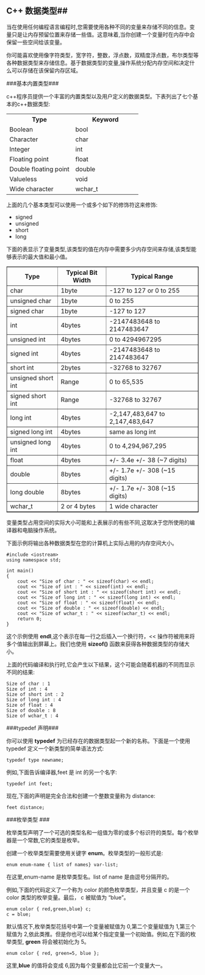 ## C++ 数据类型##

当在使用任何编程语言编程时,您需要使用各种不同的变量来存储不同的信息。变量只是让内存预留位置来存储一些值。这意味着,当你创建一个变量时在内存中会保留一些空间给该变量。


你可能喜欢使用像字符类型，宽字符，整数，浮点数，双精度浮点数，布尔类型等各种数据类型来存储信息。基于数据类型的变量,操作系统分配内存空间和决定什么可以存储在该保留内存区域。

###基本内置类型###

c++程序员提供一个丰富的内置类型以及用户定义的数据类型。下表列出了七个基本的c++数据类型:

<table class="table table-bordered">
<tr>
<th width="50%">Type</th>
<th>Keyword</th>
</tr>
<tr>
<td>Boolean</td>
<td>bool</td>
</tr>
<tr>
<td>Character</td>
<td>char</td>
</tr>
<tr>
<td>Integer</td>
<td>int</td>
</tr>
<tr>
<td>Floating point</td>
<td>float</td>
</tr>
<tr>
<td>Double floating point</td>
<td>double</td>
</tr>
<tr>
<td>Valueless</td>
<td> void</td>
</tr>
<tr>
<td>Wide character</td>
<td>wchar_t</td>
</tr>
</table>

上面的几个基本类型可以使用一个或多个如下的修饰符这来修饰:

- signed
- unsigned
- short
- long

下面的表显示了变量类型,该类型的值在内存中需要多少内存空间来存储,该类型能够表示的最大值和最小值。

<table class="table table-bordered" border="1" cellpadding="5">
<tr>
<th>Type</th>
<th>Typical Bit Width</th>
<th>Typical Range</th>
</tr>
<tr>
<td>char</td>
<td>1byte</td>
<td>-127 to 127 or 0 to 255</td>
</tr>
<tr>
<td>unsigned char</td>
<td>1byte</td>
<td>0 to 255</td>
</tr>
<tr>
<td>signed char</td>
<td>1byte</td>
<td>-127 to 127</td>
</tr>
<tr>
<td>int</td>
<td>4bytes</td>
<td>-2147483648 to 2147483647</td>
</tr>
<tr>
<td>unsigned int</td>
<td>4bytes</td>
<td>0 to 4294967295</td>
</tr>
<tr>
<td>signed int</td>
<td>4bytes</td>
<td>-2147483648 to 2147483647</td>
</tr>
<tr>
<td>short int</td>
<td>2bytes</td>
<td>-32768 to 32767</td>
</tr>
<tr>
<td>unsigned short int</td>
<td>Range</td>
<td>0 to 65,535</td>
</tr>
<tr>
<td>signed short int</td>
<td>Range</td>
<td>-32768 to 32767</td>
</tr>
<tr>
<td>long int</td>
<td>4bytes</td>
<td>-2,147,483,647 to 2,147,483,647</td>
</tr>
<tr>
<td>signed long int</td>
<td>4bytes</td>
<td>same as long int</td>
</tr>
<tr>
<td>unsigned long int</td>
<td>4bytes</td>
<td>0 to 4,294,967,295</td>
</tr>
<tr>
<td>float</td>
<td>4bytes</td>
<td>+/- 3.4e +/- 38 (~7 digits)</td>
</tr>
<tr>
<td>double</td>
<td>8bytes</td>
<td>+/- 1.7e +/- 308 (~15 digits)</td>
</tr>
<tr>
<td>long double</td>
<td>8bytes</td>
<td>+/- 1.7e +/- 308 (~15 digits)</td>
</tr>
<tr>
<td>wchar_t</td>
<td>2 or 4 bytes</td>
<td>1 wide character</td>
</tr>
</table>

变量类型占用空间的实际大小可能和上表展示的有些不同,这取决于您所使用的编译器和电脑操作系统。

下面示例将输出各种数据类型在您的计算机上实际占用的内存空间大小。

	#include <iostream>
	using namespace std;

	int main()
	{
		cout << "Size of char : " << sizeof(char) << endl;
		cout << "Size of int : " << sizeof(int) << endl;
		cout << "Size of short int : " << sizeof(short int) << endl;
		cout << "Size of long int : " << sizeof(long int) << endl;
		cout << "Size of float : " << sizeof(float) << endl;
		cout << "Size of double : " << sizeof(double) << endl;
		cout << "Size of wchar_t : " << sizeof(wchar_t) << endl;
		return 0;
	}

这个示例使用 **endl**,这个表示在每一行之后插入一个换行符，<< 操作符被用来将多个值输出到屏幕上。我们也使用 **sizeof()** 函数来获得各种数据类型的存储大小。


上面的代码编译和执行时,它会产生以下结果，这个可能会随着机器的不同而显示不同的结果:

	Size of char : 1
	Size of int : 4
	Size of short int : 2
	Size of long int : 4
	Size of float : 4
	Size of double : 8
	Size of wchar_t : 4

###typedef 声明###

你可以使用 **typedef** 为已经存在的数据类型起一个新的名称。下面是一个使用 typedef 定义一个新类型的简单语法方式:
	
	typedef type newname;

例如,下面告诉编译器,feet 是 int 的另一个名字:

	typedef int feet;

现在,下面的声明是完全合法和创建一个整数变量称为 distance:

	feet distance;

###枚举类型 ###

枚举类型声明了一个可选的类型名和一组值为零的或多个标识符的类型。每个枚举器是一个常数,它的类型是枚举。

创建一个枚举类型需要使用关键字 **enum**。枚举类型的一般形式是:

	enum enum-name { list of names} var-list;

在这里,enum-name 是枚举类型名。list of name 是由逗号分隔开的。


例如,下面的代码定义了一个称为 color 的颜色枚举类型，并且变量 c 的是一个 color 类型的枚举变量。最后， c 被赋值为 “blue”。

	enum color { red,green,blue} c;
	c = blue;

默认情况下,枚举类型花括号中第一个变量被赋值为 0,第二个变量赋值为 1,第三个赋值为 2,依此类推。但是你也可以给某个指定变量一个初始值。例如,在下面的枚举类型, **green** 将会被初始化为 5。

	enum color { red, green=5, blue };

这里,**blue** 的值将会变成 6,因为每个变量都会比它前一个变量大一。